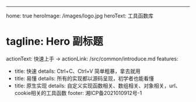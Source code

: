 ---
home: true
heroImage: /images/logo.jpg
heroText: 工具函数库
# tagline: Hero 副标题
actionText: 快速上手 →
actionLink: /src/common/introduce.md
features:
- title: 快速
  details: Ctrl+C、Ctrl+V 简单粗暴，拿去就用
- title: 易懂
  details: 所有的实现都以源码呈现，初学者也能看懂
- title: 原生实现
  details: 自定义实现函数相关、数组相关、对象相关，url、cookie相关的工具函数
footer: 湘ICP备2021010912号-1

